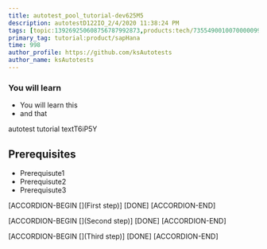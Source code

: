 ```yaml
---
title: autotest_pool_tutorial-dev625M5
description: autotestD122IO_2/4/2020 11:38:24 PM
tags: [topic:139269250608756787992873,products:tech/73554900100700000996,tutorial:experience/advanced]
primary_tag: tutorial:product/sapHana
time: 998
author_profile: https://github.com/ksAutotests
author_name: ksAutotests
---
```

### You will learn
- You will learn this
- and that

autotest tutorial textT6iP5Y

## Prerequisites
- Prerequisute1
- Prerequisute2
- Prerequisute3

[ACCORDION-BEGIN [](First step)]
[DONE]
[ACCORDION-END]

[ACCORDION-BEGIN [](Second step)]
[DONE]
[ACCORDION-END]

[ACCORDION-BEGIN [](Third step)]
[DONE]
[ACCORDION-END]

